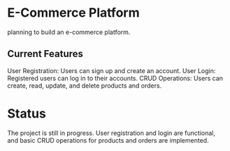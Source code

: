 # E-Commerce Platform

planning to build an e-commerce platform. 

## Current Features
User Registration: Users can sign up and create an account.
User Login: Registered users can log in to their accounts.
CRUD Operations: Users can create, read, update, and delete products and orders.

# Status
The project is still in progress. User registration and login are functional, and basic CRUD operations for products and orders are implemented.
